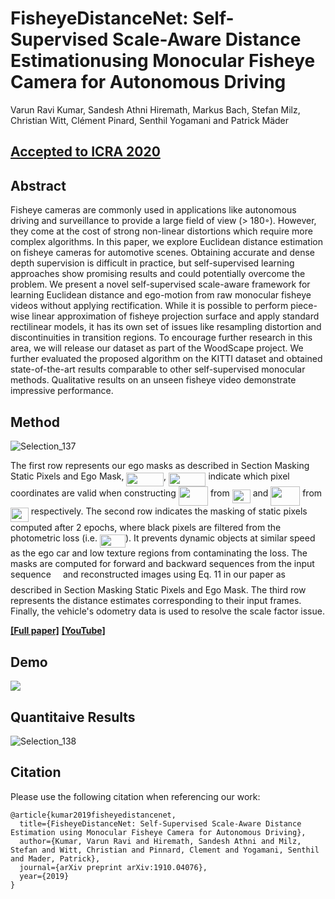 # FisheyeDistanceNet: Self-Supervised Scale-Aware Distance Estimationusing Monocular Fisheye Camera for Autonomous Driving

Varun Ravi Kumar, Sandesh Athni Hiremath, Markus Bach, Stefan Milz, Christian Witt, Clément Pinard, Senthil Yogamani and Patrick Mäder

## [Accepted to ICRA 2020](https://arxiv.org/abs/1910.04076)

## Abstract
 Fisheye cameras are commonly used in applications like autonomous driving and surveillance to provide a large field of view (> 180◦). However, they come at the cost of strong non-linear distortions which require more complex algorithms. In this paper, we explore Euclidean distance estimation on fisheye cameras for automotive scenes. Obtaining accurate and dense depth supervision is difficult in practice, but self-supervised learning approaches show promising results and could potentially overcome the problem. We present a novel self-supervised scale-aware framework for learning Euclidean distance and ego-motion from raw monocular fisheye videos without applying rectification. While it is possible to perform piece-wise linear approximation of fisheye projection surface and apply standard rectilinear models, it has its own set of issues like resampling distortion and discontinuities in transition regions. To encourage further research in this area, we will release our dataset as part of the WoodScape project. We further evaluated the proposed algorithm on the KITTI dataset and obtained state-of-the-art results comparable to other self-supervised monocular methods. Qualitative results on an unseen fisheye video demonstrate impressive performance.

## Method
![Selection_137](https://user-images.githubusercontent.com/21110541/76306079-928d4580-62c6-11ea-8c3d-ff74cfb68db9.png)

The first row represents our ego masks as described in Section Masking Static Pixels and Ego Mask, <img src="svgs/37c38070df3426163447c76d233d0215.svg?sanitize=true invert_in_darkmode" align=middle width=59.604105pt height=22.46574pt/>, <img src="svgs/e3677cb6bb8960d818e0b9e9890e7711.svg?sanitize=true invert_in_darkmode" align=middle width=59.42145000000001pt height=22.46574pt/> indicate which pixel coordinates are valid when constructing <img src="svgs/965ad5bb9b3aed20e6c528948c7e3749.svg?sanitize=true invert_in_darkmode" align=middle width=47.08935pt height=31.14176999999998pt/> from <img src="svgs/278db88976f9ee7348b4fa6384f5364a.svg?sanitize=true invert_in_darkmode" align=middle width=29.018550000000005pt height=22.46574pt/> and <img src="svgs/eb31eb64abeba5e8c8397cd44e56b2bf.svg?sanitize=true invert_in_darkmode" align=middle width=46.906695pt height=31.14176999999998pt/> from <img src="svgs/1fa090c919706a5742f79edaca8bdb26.svg?sanitize=true invert_in_darkmode" align=middle width=28.835895pt height=22.46574pt/> respectively. The second row indicates the masking of static pixels computed after 2 epochs, where black pixels are filtered from the photometric loss (i.e. <img src="svgs/61ea779bfc8b3d237aad81b6c425be84.svg?sanitize=true invert_in_darkmode" align=middle width=40.958775pt height=21.18732pt/>). It prevents dynamic objects at similar speed as the ego car and low texture regions from contaminating the loss. The masks are computed for forward and backward sequences from the input sequence <img src="svgs/e257acd1ccbe7fcb654708f1a866bfe9.svg?sanitize=true invert_in_darkmode" align=middle width=11.027445000000004pt height=22.46574pt/> and reconstructed images using Eq. 11 in our paper as described in Section Masking Static Pixels and Ego Mask. The third row represents the distance estimates corresponding to their input frames. Finally, the vehicle's odometry data is used to resolve the scale factor issue.

[**[Full paper]**](https://arxiv.org/abs/1910.04076) [**[YouTube]**](https://www.youtube.com/watch?v=Sgq1WzoOmXg)

## Demo
[![](https://user-images.githubusercontent.com/21110541/76318392-ebb4a380-62dd-11ea-8ee9-d9cb0945b285.png)](https://www.youtube.com/watch?v=Sgq1WzoOmXg "")

## Quantitaive Results
![Selection_138](https://user-images.githubusercontent.com/21110541/76316370-c96d5680-62da-11ea-942f-30cf2462f3ec.png)

## Citation
Please use the following citation when referencing our work:
```
@article{kumar2019fisheyedistancenet,
  title={FisheyeDistanceNet: Self-Supervised Scale-Aware Distance Estimation using Monocular Fisheye Camera for Autonomous Driving},
  author={Kumar, Varun Ravi and Hiremath, Sandesh Athni and Milz, Stefan and Witt, Christian and Pinnard, Clement and Yogamani, Senthil and Mader, Patrick},
  journal={arXiv preprint arXiv:1910.04076},
  year={2019}
}
```
